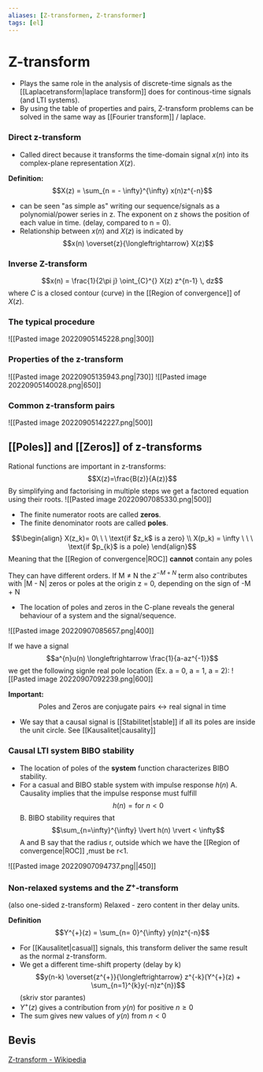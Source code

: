 ```yaml
---
aliases: [Z-transformen, Z-transformer]
tags: [el]
---
```


# Z-transform
- Plays the same role in the analysis of discrete-time signals as the [[Laplacetransform|laplace transform]] does for continous-time signals (and LTI systems). 
- By using the table of properties and pairs, Z-transform problems can be solved in the same way as [[Fourier transform]] / laplace. 
### Direct z-transform
- Called direct because it transforms the time-domain signal $x(n)$ into its complex-plane representation $X(z)$.

**Definition:**
$$X(z) = \sum_{n = - \infty}^{\infty} x(n)z^{-n}$$
- can be seen "as simple as" writing our sequence/signals as a polynomial/power series in z. The exponent on z shows the position of each value in time. (delay, compared to n = 0).
- Relationship between $x(n)$ and $X(z)$ is indicated by $$x(n) \overset{z}{\longleftrightarrow} X(z)$$
$$$$
### Inverse Z-transform
$$x(n) = \frac{1}{2\pi j} \oint_{C}^{} X(z) z^{n-1} \, dz$$
where $C$ is a closed contour (curve) in the [[Region of convergence]] of $X(z)$.

### The typical procedure 
![[Pasted image 20220905145228.png|300]]

### Properties of the z-transform
![[Pasted image 20220905135943.png|730]]
![[Pasted image 20220905140028.png|650]]

### Common z-transform pairs 
![[Pasted image 20220905142227.png|500]]


## [[Poles]] and [[Zeros]] of z-transforms
Rational functions are important in z-transforms: $$X(z)=\frac{B(z)}{A(z)}$$
By simplifying and factorising in multiple steps we get a factored equation using their roots. 
![[Pasted image 20220907085330.png|500]]
- The finite numerator roots are called **zeros**.
- The finite denominator roots are called **poles**.

$$\begin{align} X(z_k)= 0\ \ \ \text{if $z_k$ is a zero} \\ X(p_k) = \infty \ \ \ \text{if $p_{k}$ is a pole} \end{align}$$
Meaning that the [[Region of convergence|ROC]] **cannot** contain any poles

They can have different orders. 
If M ≠ N the $z^{-M+N}$ term also contributes with |M - N| zeros or poles at the origin z = 0, depending on the sign of -M + N

- The location of poles and zeros in the C-plane reveals the general behaviour of a system and the signal/sequence.

![[Pasted image 20220907085657.png|400]]

If we have a signal $$a^{n}u(n) \longleftrightarrow \frac{1}{a-az^{-1}}$$
we get the following signle real pole location (Ex. a = 0, a = 1, a = 2):
![[Pasted image 20220907092239.png|600]]

**Important:**
$$\text{Poles and Zeros are conjugate pairs} \longleftrightarrow \text{real signal in time}$$
- We say that a causal signal is [[Stabilitet|stable]] if all its poles are inside the unit circle.
See [[Kausalitet|causality]]

### Causal LTI system BIBO stability
- The location of poles of the **system** function characterizes BIBO stability.
- For a casual and BIBO stable system with impulse response $h(n)$ 
	A. Causality implies that the impulse response must fulfill $$h(n) = \text{for } n<0$$
	B. BIBO stability requires that $$\sum_{n=\infty}^{\infty} \lvert h(n) \rvert < \infty$$
	A and B say that the radius r, outside which we have the [[Region of convergence|ROC]] ,must be r<1.

![[Pasted image 20220907094737.png||450]]

### Non-relaxed systems and the $Z^{+}$-transform
(also one-sided z-transform)
Relaxed - zero content in ther delay units.

**Definition**
$$Y^{+}(z) = \sum_{n= 0}^{\infty} y(n)z^{-n}$$
- For [[Kausalitet|casual]] signals, this transform deliver the same result as the normal z-transform. 
- We get a different time-shift property (delay by k)
$$y(n-k) \overset{z^{+}}{\longleftrightarrow} z^{-k}(Y^{+}(z) + \sum_{n=1}^{k}y(-n)z^{n})$$
(skriv stor parantes)
- $Y^{+}(z)$ gives a contribution from $y(n)$ for positive $n \geq 0$ 
- The sum gives new values of $y(n)$ from $n < 0$

## Bevis 
[Z-transform - Wikipedia](https://en.wikipedia.org/wiki/Z-transform)
